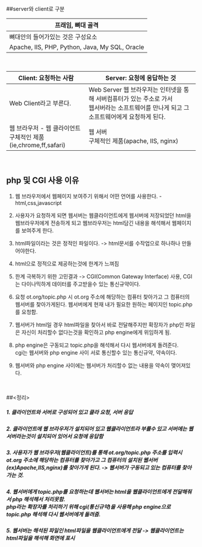 ##server와 client로 구분

프래임, 뼈대 골격 |
---------------------|
뼈대안의 들어가있는 것은 구성요소 | 
Apache, IIS, PHP, Python, Java, My SQL, Oracle |

<br/>

Client: 요청하는 사람 | Server: 요청에 응답하는 것
-----------------------|-----------------------------------
Web Client라고 부른다.| Web Server 웹 브라우저는 인터넷을 통해 서버컴퓨터가 있는 주소로 가서 <br/> 웹서버라는 소프트웨어를 만나게 되고 그 소프트웨어에게 요청하게 된다.
웹 브라우저 - 웹 클라이언트<br/>구체적인 제품(ie,chrome,ff,safari) | 웹 서버<br/>구체적인 제품(apache, IIS, nginx)

<br/>

## php 및 CGI 사용 이유

1. 웹 브라우저에서 웹페이지 보여주기 위해서 어떤 언어를 사용한다. - html,css,javascript

2. 사용자가 요청하게 되면 웹서버는 웹클라이언트에게 웹서버에 저장되었던 html을 웹브라우저에게 전송하게 되고 웹브라우저는 html담긴 내용을 해석해서 웹페이지를 보여주게 한다. 

3. html파일이라는 것은 정적인 파일이다. -> html문서를 수작업으로 하나하나 만들어야한다. 

4. html으로 정적으로 제공하는것에 한계가 느껴짐

5. 한계 극복하기 위한 고민결과 -> CGI(Common Gateway Interface) 사용, CGI는 다이나믹하게 데이터를 주고받을수 있는 통신규약이다.
 
6. 요청 ot.org/topic.php 시 ot.org 주소에 해당하는 컴퓨터 찾아가고 그 컴퓨터의 웹서버를 찾아가게된다. 웹서버에게 현재 내가 필요한 원하는 페이지인 topic.php를 요청함.

7. 웹서버가 html일 경우 html파일을 찾아서 바로 전달해주지만 확장자가 php인 파일은 자신이 처리할수 없다는것을 확인하고 php engine에게 위임하게 됨.

8. php engine은 구동되고 topic.php을 해석해서 다시 웹서버에게 돌려준다. <br> cgi는 웹서버와 php engine 사이 서로 통신할수 있는 통신규약, 약속이다.  

9. 웹서버와 php engine 사이에는 웹서버가 처리할수 없는 내용을 약속이 맺어져있다.

<br>

##<정리>

##### 1. 클라이언트와 서버로 구성되어 있고 클라 요청, 서버 응답

##### 2. 클라이언트에 웹 브라우저가 설치되어 있고 웹클라이언트라 부를수 있고 서버에는 웹서버라는것이 설치되어 있어서 요청에 응답함

##### 3. 사용자가 웹 브라우저(웹클라이언트)를 통해 ot.org/topic.php 주소를 입력시 ot.org 주소에 해당하는 컴퓨터를 찾아가고 그 컴퓨터의 설치된 웹서버(ex)Apache,IIS,nginx)를 찾아가게 된다. -> 웹서버가 구동되고 있는 컴퓨터를 찾아가는 것.

##### 4. 웹서버에게 topic.php를 요청하는데 웹서버는 html을 웹클라이언트에게 전달해줘서 php 해석해서 처리못함.<br>php라는 확장자를 처리하기 위해 cgi(통신규약)을 사용해 php engine으로 topic.php 해석해 다시 웹서버에게 돌려줌.

##### 5. 웹서버는 해석된 파일인 html파일을 웹클라이언트에게 전달 -> 웹클라이언트는 html파일을 해석해 화면에 표시
 


